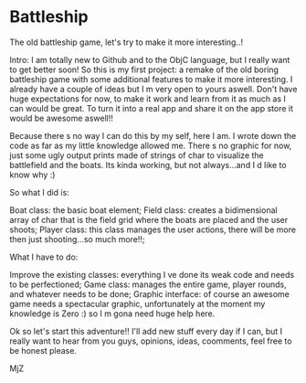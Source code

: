 Battleship
==========

The old battleship game, let's try to make it more interesting..!


Intro:
I am totally new to Github and to the ObjC language, but I really want to get better soon!
So this is my first project: a remake of the old boring battleship game with some additional features to make it more interesting.
I already have a couple of ideas but I m very open to yours aswell.
Don't have huge expectations for now, to make it work and learn from it as much as I can would be great.
To turn it into a real app and share it on the app store it would be awesome aswell!!

Because there s no way I can do this by my self, here I am.
I wrote down the code as far as my little knowledge allowed me.
There s no graphic for now, just some ugly output prints made of strings of char to visualize the battlefield and the boats.
Its kinda working, but not always...and I d like to know why :)

So what I did is:

Boat class: the basic boat element;
Field class: creates a bidimensional array of char that is the field grid where the boats are placed and the user shoots;
Player class: this class manages the user actions, there will be more then just shooting...so much more!!;

What I have to do:

Improve the existing classes: everything I ve done its weak code and needs to be perfectioned;
Game class: manages the entire game, player rounds, and whatever needs to be done;
Graphic interface: of course an awesome game needs a spectacular graphic, unfortunately at the moment my knowledge is Zero :) so I m gona need huge help here.


Ok so let's start this adventure!!
I'll add new stuff every day if I can, but I really want to hear from you guys, opinions, ideas, coomments, feel free to be honest please.

MjZ
